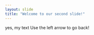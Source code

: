 ```yaml
---
layout: slide
title: "Welcome to our second slide!"
---
```

yes, my text
Use the left arrow to go back!

